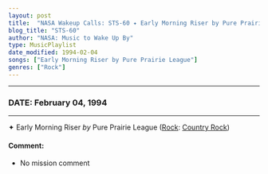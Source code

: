 ```yaml
---
layout: post
title:  "NASA Wakeup Calls: STS-60 ✦ Early Morning Riser by Pure Prairie League ✵ February 04, 1994"
blog_title: "STS-60"
author: "NASA: Music to Wake Up By"
type: MusicPlaylist
date_modified: 1994-02-04
songs: ["Early Morning Riser by Pure Prairie League"]
genres: ["Rock"]
---
```


----
### DATE: February 04, 1994
----
✦ Early Morning Riser *by* Pure Prairie League ([Rock](https://www.discogs.com/genre/Rock): [Country Rock](https://www.discogs.com/style/Country%20Rock)) <a target="blank_" href="https://www.discogs.com/Pure-Prairie-League-Early-Morning-Riser/release/10913959">
    <i class="fas fa-compact-disc"
       title="Discogs entry for this song"
       alt="Discogs entry for this song"
       style="font-size: 1.1em;"></i></a>
    

#### Comment:
* No mission comment



<br/>
<center>
	<a target="_blank"
	   href="https://twitter.com/intent/tweet?hashtags=Space,NASA,Playlist,NASAWakeupCalls,SpaceProgram&text=🚀 {{ page.author}}, {{ page.title }}. {{ site.url }}{{ page.url }}&via=nasawakeupcalls"><i class="fab fa-twitter" title="Tweet this page" alt="Tweet this page" style="font-size: 1.3em;"></i></a>
	&nbsp; 	<i class="fas fa-user-astronaut" style="font-size: 1.5em;"></i> &nbsp;
    <a id="custom_amazon_link"
       type="amzn" search="#"
       category="popular music">
    <i class="fab fa-amazon" style="font-size: 1.3em;"></i></a>
</center>

<!-- Randomly resolve an individual entry from a song array -->
<script src="/assets/javascript/seedrandom.min.js"></script>
<script>
  var wake_me_up = ["Early Morning Riser by Pure Prairie League"];
  var prng = new Math.seedrandom();
  function randomSong() {
    song = wake_me_up[Math.floor(Math.random() * wake_me_up.length)];
    var amazon_link = document.getElementById("custom_amazon_link");
    amazon_link.setAttribute("search", song);
  }
  window.onload = randomSong();
</script>

